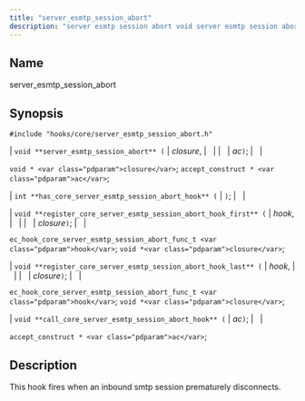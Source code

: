 ```yaml
---
title: "server_esmtp_session_abort"
description: "server esmtp session abort void server esmtp session abort closure ac void closure accept construct ac int has core server esmtp session abort hook void register core server esmtp session abort hook first hook closure ec hook core server esmtp session abort func t hook void closure void register core..."
---
```


<a name="hooks.core.server_esmtp_session_abort"></a> 
## Name

server_esmtp_session_abort

## Synopsis

`#include "hooks/core/server_esmtp_session_abort.h"`

| `void **server_esmtp_session_abort** (` | <var class="pdparam">closure</var>, |   |
|   | <var class="pdparam">ac</var>`)`; |   |

`void * <var class="pdparam">closure</var>`;
`accept_construct * <var class="pdparam">ac</var>`;

| `int **has_core_server_esmtp_session_abort_hook** (` | `)`; |   |

| `void **register_core_server_esmtp_session_abort_hook_first** (` | <var class="pdparam">hook</var>, |   |
|   | <var class="pdparam">closure</var>`)`; |   |

`ec_hook_core_server_esmtp_session_abort_func_t <var class="pdparam">hook</var>`;
`void *<var class="pdparam">closure</var>`;

| `void **register_core_server_esmtp_session_abort_hook_last** (` | <var class="pdparam">hook</var>, |   |
|   | <var class="pdparam">closure</var>`)`; |   |

`ec_hook_core_server_esmtp_session_abort_func_t <var class="pdparam">hook</var>`;
`void *<var class="pdparam">closure</var>`;

| `void **call_core_server_esmtp_session_abort_hook** (` | <var class="pdparam">ac</var>`)`; |   |

`accept_construct * <var class="pdparam">ac</var>`;<a name="idp36956176"></a> 
## Description

This hook fires when an inbound smtp session prematurely disconnects.
